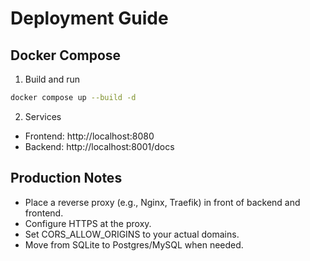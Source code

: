 # Deployment Guide

## Docker Compose

1. Build and run
```bash
docker compose up --build -d
```

2. Services
- Frontend: http://localhost:8080
- Backend:  http://localhost:8001/docs

## Production Notes
- Place a reverse proxy (e.g., Nginx, Traefik) in front of backend and frontend.
- Configure HTTPS at the proxy.
- Set CORS_ALLOW_ORIGINS to your actual domains.
- Move from SQLite to Postgres/MySQL when needed.
